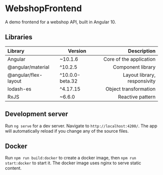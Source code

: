 # WebshopFrontend

A demo frontend for a webshop API, built in Angular 10.

## Libraries
|Library             |Version        |Description                 |
|:-------------------|---------------|---------------------------:|
|Angular             |~10.1.6        |Core of the application     |
|@angular/material   |^10.2.5        |Component library           |
|@angular/flex-layout|^10.0.0-beta.32|Layout library, responsivity|
|lodash-es           |^4.17.15       |Object transformation       |
|RxJS                |~6.6.0         |Reactive pattern            |

## Development server

Run `ng serve` for a dev server. Navigate to `http://localhost:4200/`. The app will automatically reload if you change any of the source files.

## Docker

Run `npm run build:docker` to create a docker image, then `npm run start:docker` to start it.
The docker image uses nginx to serve static content.
